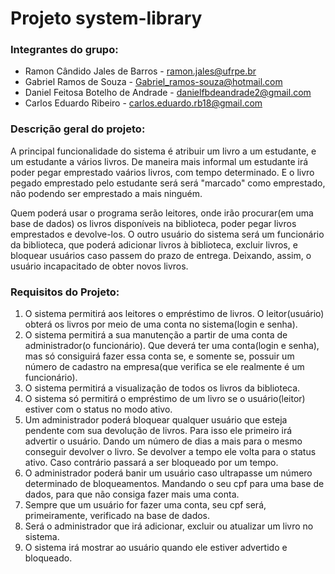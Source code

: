 # Projeto system-library

### Integrantes do grupo:
* Ramon Cândido Jales de Barros - ramon.jales@ufrpe.br
* Gabriel Ramos de Souza - Gabriel_ramos-souza@hotmail.com
* Daniel Feitosa Botelho de Andrade - danielfbdeandrade2@gmail.com
* Carlos Eduardo Ribeiro - carlos.eduardo.rb18@gmail.com

### Descrição geral do projeto:
A principal funcionalidade do sistema é atribuir um livro a um estudante, e um estudante a vários livros. De maneira mais informal um estudante irá poder pegar emprestado vaários livros, com tempo determinado. E o livro pegado emprestado pelo estudante será será "marcado" como emprestado, não podendo ser emprestado a mais ninguém.
 
 Quem poderá usar o programa serão leitores, onde irão procurar(em uma base de dados) os livros disponíveis na biblioteca, poder pegar livros emprestados e devolve-los. O outro usuário do sistema será um funcionário da biblioteca, que poderá adicionar livros à biblioteca, excluir livros, e bloquear usuários caso passem do prazo de entrega. Deixando, assim, o usuário incapacitado de obter novos livros.
 
 ### Requisitos do Projeto:
 
 1. O sistema permitirá aos leitores o empréstimo de livros. O leitor(usuário) obterá os livros por meio de uma conta no sistema(login e senha).
 2. O sistema permitirá a sua manutenção a partir de uma conta de administrador(o funcionário). Que deverá ter uma conta(login e senha), mas só consiguirá fazer essa conta se, e somente se, possuir um número de cadastro na empresa(que verifica se ele realmente é um funcionário).
 3. O sistema permitirá a visualização de todos os livros da biblioteca.
 4. O sistema só permitirá o empréstimo de um livro se o usuário(leitor) estiver com o status no modo ativo.
 5. Um administrador poderá bloquear qualquer usuário que esteja pendente com sua devolução de livros. Para isso ele primeiro irá advertir o usuário. Dando um número de dias a mais para o mesmo conseguir devolver o livro. Se devolver a tempo ele volta para o status ativo. Caso contrário passará a ser bloqueado por um tempo.
 6. O administrador poderá banir um usuário caso ultrapasse um número determinado de bloqueamentos. Mandando o seu cpf para uma base de dados, para que não consiga fazer mais uma conta.
 7. Sempre que um usuário for fazer uma conta, seu cpf será, primeiramente, verificado na base de dados.
 8. Será o administrador que irá adicionar, excluir ou atualizar um livro no sistema.
 9. O sistema irá mostrar ao usuário quando ele estiver advertido e bloqueado.
